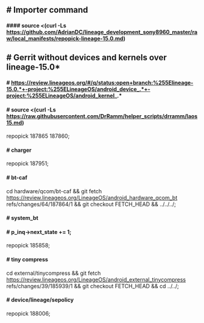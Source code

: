 ## # Importer command
#### #### source <(curl -Ls https://github.com/AdrianDC/lineage_development_sony8960_master/raw/local_manifests/repopick-lineage-15.0.md)

## # Gerrit without devices and kernels over lineage-15.0*
#### # https://review.lineageos.org/#/q/status:open+branch:%255Elineage-15.0.*+-project:%255ELineageOS/android_device_.*+-project:%255ELineageOS/android_kernel_.*


#### # source <(curl -Ls https://raw.githubusercontent.com/DrRamm/helper_scripts/drramm/laos15.md)

repopick 187865 187860;
#### # charger
repopick 187951;

#### # bt-caf
cd hardware/qcom/bt-caf && git fetch https://review.lineageos.org/LineageOS/android_hardware_qcom_bt refs/changes/64/187864/1 && git checkout FETCH_HEAD && ../../../;

#### # system_bt 
#### # p_inq->next_state += 1;
repopick 185858;

#### # tiny compress 
cd external/tinycompress && git fetch https://review.lineageos.org/LineageOS/android_external_tinycompress refs/changes/39/185939/1 && git checkout FETCH_HEAD && cd ../../;


#### # device/lineage/sepolicy
repopick 188006;
